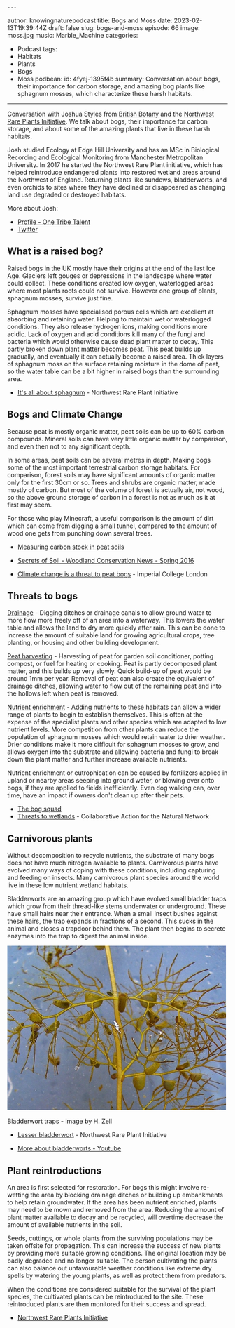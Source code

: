     ---
author: knowingnaturepodcast
title: Bogs and Moss
date: 2023-02-13T19:39:44Z
draft: false
slug: bogs-and-moss
episode: 66
image: moss.jpg
music: Marble_Machine
categories:
- Podcast
tags:
- Habitats
- Plants
- Bogs
- Moss
podbean:
  id: 4fyej-1395f4b
summary: Conversation about bogs, their importance for carbon storage, and amazing bog plants like sphagnum mosses, which characterize these harsh habitats.

---

Conversation with Joshua Styles from [British Botany](https://britishbotany.co.uk/) and the [Northwest Rare Plants Initiative](http://nwrpi.weebly.com/). We talk about bogs, their importance for carbon storage, and about some of the amazing plants that live in these harsh habitats.

Josh studied Ecology at Edge Hill University and has an MSc in Biological Recording and Ecological Monitoring from Manchester Metropolitan University. In 2017 he started the Northwest Rare Plant initiative, which has helped reintroduce endangered plants into restored wetland areas around the Northwest of England. Returning plants like sundews, bladderworts, and even orchids to sites where they have declined or disappeared as changing land use degraded or destroyed habitats.

More about Josh:

- [Profile - One Tribe Talent](http://www.onetribetalent.co.uk/talent/joshua-styles/)
- [Twitter](https://twitter.com/joshual951)

## What is a raised bog?

Raised bogs in the UK mostly have their origins at the end of the last Ice Age. Glaciers left gouges or depressions in the landscape where water could collect. These conditions created low oxygen, waterlogged areas where most plants roots could not survive. However one group of plants, sphagnum mosses, survive just fine.

Sphagnum mosses have specialised porous cells which are excellent at absorbing and retaining water. Helping to maintain wet or waterlogged conditions. They also release hydrogen ions, making conditions more acidic. Lack of oxygen and acid conditions kill many of the fungi and bacteria which would otherwise cause dead plant matter to decay. This partly broken down plant matter becomes peat. This peat builds up gradually, and eventually it can actually become a raised area. Thick layers of sphagnum moss on the surface retaining moisture in the dome of peat, so the water table can be a bit higher in raised bogs than the surrounding area.

- [It's all about sphagnum](http://nwrpi.weebly.com/its-all-about-sphagnum.html) - Northwest Rare Plant Initiative

## Bogs and Climate Change

Because peat is mostly organic matter, peat soils can be up to 60% carbon compounds. Mineral soils can have very little organic matter by comparison, and even then not to any significant depth. 

In some areas, peat soils can be several metres in depth. Making bogs some of the most important terrestrial carbon storage habitats. For comparison, forest soils may have significant amounts of organic matter only for the first 30cm or so. Trees and shrubs are organic matter, made mostly of carbon. But most of the volume of forest is actually air, not wood, so the above ground storage of carbon in a forest is not as much as it at first may seem.

For those who play Minecraft, a useful comparison is the amount of dirt which can come from digging a small tunnel, compared to the amount of wood one gets from punching down several trees.

- [Measuring carbon stock in peat soils](https://apps.worldagroforestry.org/) 

- [Secrets of Soil - Woodland Conservation News - Spring 2016](https://www.woodlandtrust.org.uk/)
- [Climate change is a threat to peat bogs](https://www.imperial.ac.uk/news/138106/climate-change-poses-serious-threat-britains/) - Imperial College London

## Threats to bogs

<u>Drainage</u> - Digging ditches or drainage canals to allow ground water to more flow more freely off of an area into a waterway. This lowers the water table and allows the land to dry more quickly after rain. This can be done to increase the amount of suitable land for growing agricultural crops, tree planting, or housing and other building development.

<u>Peat harvesting</u> - Harvesting of peat for garden soil conditioner, potting compost, or fuel for heating or cooking. Peat is partly decomposed plant matter, and this builds up very slowly. Quick build-up of peat would be around 1mm per year. Removal of peat can also create the equivalent of drainage ditches, allowing water to flow out of the remaining peat and into the hollows left when peat is removed.

<u>Nutrient enrichment</u> - Adding nutrients to these habitats can allow a wider range of plants to begin to establish themselves. This is often at the expense of the specialist plants and other species which are adapted to low nutrient levels. More competition from other plants can reduce the population of sphagnum mosses which would retain water to drier weather. Drier conditions make it more difficult for sphagnum mosses to grow, and allows oxygen into the substrate and allowing bacteria and fungi to break down the plant matter and further increase available nutrients.

Nutrient enrichment or eutrophication can be caused by fertilizers applied in upland or nearby areas seeping into ground water, or blowing over onto bogs, if they are applied to fields inefficiently. Even dog walking can, over time, have an impact if owners don't clean up after their pets.

- [The bog squad](http://bogsquad.weebly.com/about-bogs.html)
- [Threats to wetlands](https://thecannproject.org/learn/threats/) - Collaborative Action for the Natural Network

## Carnivorous plants

Without decomposition to recycle nutrients, the substrate of many bogs does not have much nitrogen available to plants. Carnivorous plants have evolved many ways of coping with these conditions, including capturing and feeding on insects. Many carnivorous plant species around the world live in these low nutrient wetland habitats.

Bladderworts are an amazing group which have evolved small bladder traps which grow from their thread-like stems underwater or underground. These have small hairs near their entrance. When a small insect bushes against these hairs, the trap expands in fractions of a second. This sucks in the animal and closes a trapdoor behind them. The plant then begins to secrete enzymes into the trap to digest the animal inside.

![](bladderwort-hzell.jpg)

Bladderwort traps - image by H. Zell

- [Lesser bladderwort](http://nwrpi.weebly.com/lesser-bladderwort---success-beyond-expectation.html) - Northwest Rare Plant Initiative

- [More about bladderworts - Youtube](https://www.youtube.com/watch?v=HQ69c5bRJAU)

## Plant reintroductions

An area is first selected for restoration. For bogs this might involve re-wetting the area by blocking drainage ditches or building up embankments to help retain groundwater. If the area has been nutrient enriched, plants may need to be mown and removed from the area. Reducing the amount of plant matter available to decay and be recycled, will overtime decrease the amount of available nutrients in the soil.

Seeds, cuttings, or whole plants from the surviving populations may be taken offsite for propagation. This can increase the success of new plants by providing more suitable growing conditions. The original location may be badly degraded and no longer suitable. The person cultivating the plants can also balance out unfavourable weather conditions like extreme dry spells by watering the young plants, as well as protect them from predators.

When the conditions are considered suitable for the survival of the plant species, the cultivated plants can be reintroduced to the site. These reintroduced plants are then monitored for their success and spread.

- [Northwest Rare Plants Initiative](http://nwrpi.weebly.com/)
